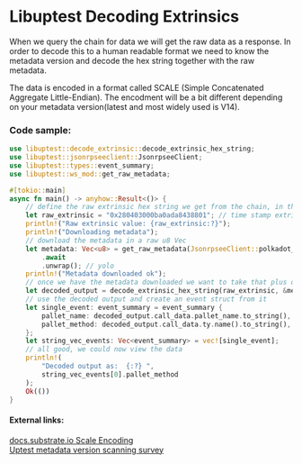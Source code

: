 # Libuptest Decoding Extrinsics

When we query the chain for data we will get the raw data as a response. In order to decode this to a human readable format we need to know the metadata version and decode the hex string together with the raw metadata.    

The data is encoded in a format called SCALE (Simple Concatenated Aggregate Little-Endian). The encodment will be a bit different depending on your metadata version(latest and most widely used is V14). 


### Code sample:  
```rust
use libuptest::decode_extrinsic::decode_extrinsic_hex_string;
use libuptest::jsonrpseeclient::JsonrpseeClient;
use libuptest::types::event_summary;
use libuptest::ws_mod::get_raw_metadata;

#[tokio::main]
async fn main() -> anyhow::Result<()> {
    // define the raw extrinsic hex string we get from the chain, in this example its a simple time stamp
    let raw_extrinsic = "0x280403000ba0ada8438801"; // time stamp extrinsic taken from random polkadot block
    println!("Raw extrinsic value: {raw_extrinsic:?}");
    println!("Downloading metadata");
    // download the metadata in a raw u8 Vec 
    let metadata: Vec<u8> = get_raw_metadata(JsonrpseeClient::polkadot_default_url().unwrap())
        .await
        .unwrap(); // yolo
    println!("Metadata downloaded ok");
    // once we have the metadata downloaded we want to take that plus our raw extrinsic string and feed it into the decode_extrinsic_hex_string function from Uptest   
    let decoded_output = decode_extrinsic_hex_string(raw_extrinsic, &metadata);
    // use the decoded output and create an event struct from it
    let single_event: event_summary = event_summary {
        pallet_name: decoded_output.call_data.pallet_name.to_string(),
        pallet_method: decoded_output.call_data.ty.name().to_string(),
    };
    let string_vec_events: Vec<event_summary> = vec![single_event];
    // all good, we could now view the data
    println!(
        "Decoded output as:  {:?} ",
        string_vec_events[0].pallet_method
    );
    Ok(())
}

```


#### External links:   
[docs.substrate.io Scale Encoding](https://docs.substrate.io/reference/scale-codec/)   
[Uptest metadata version scanning survey](https://github.com/uptest-sc/uptest-sc.github.io/blob/main/markdown/metadata_stats.md)     

